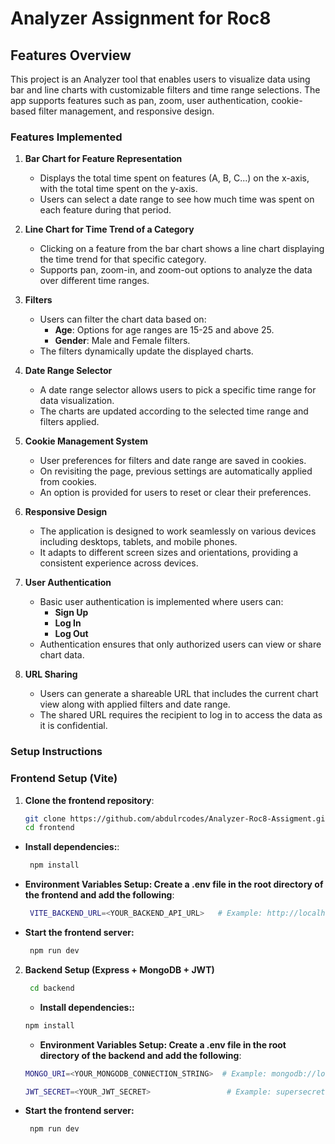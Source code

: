 # Analyzer Assignment for Roc8

## Features Overview

This project is an Analyzer tool that enables users to visualize data using bar and line charts with customizable filters and time range selections. The app supports features such as pan, zoom, user authentication, cookie-based filter management, and responsive design.

### Features Implemented

1. **Bar Chart for Feature Representation**

   - Displays the total time spent on features (A, B, C...) on the x-axis, with the total time spent on the y-axis.
   - Users can select a date range to see how much time was spent on each feature during that period.

2. **Line Chart for Time Trend of a Category**

   - Clicking on a feature from the bar chart shows a line chart displaying the time trend for that specific category.
   - Supports pan, zoom-in, and zoom-out options to analyze the data over different time ranges.

3. **Filters**

   - Users can filter the chart data based on:
     - **Age**: Options for age ranges are 15-25 and above 25.
     - **Gender**: Male and Female filters.
   - The filters dynamically update the displayed charts.

4. **Date Range Selector**

   - A date range selector allows users to pick a specific time range for data visualization.
   - The charts are updated according to the selected time range and filters applied.

5. **Cookie Management System**

   - User preferences for filters and date range are saved in cookies.
   - On revisiting the page, previous settings are automatically applied from cookies.
   - An option is provided for users to reset or clear their preferences.

6. **Responsive Design**

   - The application is designed to work seamlessly on various devices including desktops, tablets, and mobile phones.
   - It adapts to different screen sizes and orientations, providing a consistent experience across devices.

7. **User Authentication**

   - Basic user authentication is implemented where users can:
     - **Sign Up**
     - **Log In**
     - **Log Out**
   - Authentication ensures that only authorized users can view or share chart data.

8. **URL Sharing**
   - Users can generate a shareable URL that includes the current chart view along with applied filters and date range.
   - The shared URL requires the recipient to log in to access the data as it is confidential.

### Setup Instructions

### Frontend Setup (Vite)

1. **Clone the frontend repository**:
   ```bash
   git clone https://github.com/abdulrcodes/Analyzer-Roc8-Assigment.git
   cd frontend
   ```

- **Install dependencies:**:
  ```bash
   npm install
  ```
- **Environment Variables Setup: Create a .env file in the root directory of the frontend and add the following**:

  ```bash
   VITE_BACKEND_URL=<YOUR_BACKEND_API_URL>   # Example: http://localhost:5000/api
  ```

- **Start the frontend server:**
  ```bash
   npm run dev
  ```

2. **Backend Setup (Express + MongoDB + JWT)**

   ```bash
    cd backend
   ```

   - **Install dependencies::**

   ```bash
   npm install
   ```

   - **Environment Variables Setup: Create a .env file in the root directory of the backend and add the following**:

   ```bash
   MONGO_URI=<YOUR_MONGODB_CONNECTION_STRING>  # Example: mongodb://localhost:27017/yourdbname

   JWT_SECRET=<YOUR_JWT_SECRET>                 # Example: supersecretkey

   ```

- **Start the frontend server:**
  ```bash
   npm run dev
  ```
